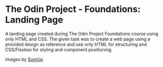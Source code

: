 # The Odin Project - Foundations: Landing Page
A landing page created during The Odin Project Foundations course using only HTML and CSS. The given task was to create a web page using a provided design as reference and use only HTML for structuring and CSS/Flexbox for styling and component positioning.

Images by <a href="https://unsplash.com/@sumup">SumUp</a>